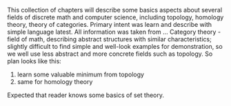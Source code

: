This collection of chapters will describe some basics aspects about several
fields of discrete math and computer science, including topology, homology
theory, theory of categories. Primary intent was learn and describe with
simple language latest. All information was taken from ...
Category theory - field of math, describing abstract structures with similar
characteristics; slightly difficult to find simple and well-look examples for
demonstration, so we well use less abstract and more concrete fields such as
topology. So plan looks like this:
1. learn some valuable minimum from topology
2. same for homology theory

Expected that reader knows some basics of set theory.
